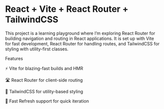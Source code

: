 


 # React + Vite + React Router + TailwindCSS

This project is a learning playground where I’m exploring React Router for building navigation and routing in React applications. It is set up with Vite for fast development, React Router for handling routes, and TailwindCSS for styling with utility-first classes.

Features

⚡ Vite for blazing-fast builds and HMR

🛣️ React Router for client-side routing

🎨 TailwindCSS for utility-based styling

🔄 Fast Refresh support for quick iteration
